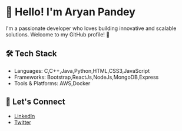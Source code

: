 # 👋 Hello! I'm Aryan Pandey

I'm a passionate developer who loves building innovative and scalable solutions. Welcome to my GitHub profile! 🚀

## 🛠️ Tech Stack

- Languages: C,C++,Java,Python,HTML,CSS3,JavaScript
- Frameworks: Bootstrap,ReactJs,NodeJs,MongoDB,Express
- Tools & Platforms: AWS,Docker

<!--

## 📈 Stats

![Your GitHub Stats](https://github-readme-stats.vercel.app/api?username=yourusername&show_icons=true&theme=radical)

## 🚀 Projects

- [Project 1](link) - Short description.
- [Project 2](link) - Short description.
- [Project 3](link) - Short description.

-->

## 💬 Let's Connect

- [LinkedIn]([(https://www.linkedin.com/in/aryan-pandey-737016252/))
- [Twitter](x.com/Aryan_17_10)

